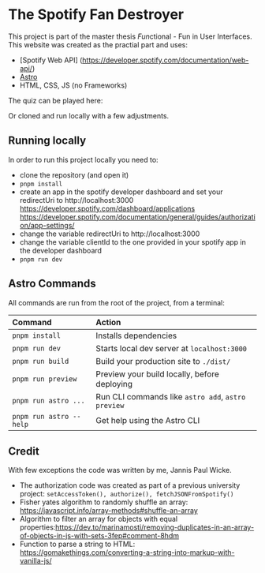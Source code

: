 # The Spotify Fan Destroyer

This project is part of the master thesis *Fun*ctional - Fun in User Interfaces. This website was created as the practial part and uses:

- [Spotify Web API] (https://developer.spotify.com/documentation/web-api/)
- [Astro](https://astro.build)
- HTML, CSS, JS (no Frameworks)

The quiz can be played here:

Or cloned and run locally with a few adjustments.

## Running locally

In order to run this project locally you need to:

- clone the repository (and open it)
- `pnpm install`
- create an app in the spotify developer dashboard and set your redirectUri to http://localhost:3000
  https://developer.spotify.com/dashboard/applications
  https://developer.spotify.com/documentation/general/guides/authorization/app-settings/
- change the variable redirectUri to http://localhost:3000
- change the variable clientId to the one provided in your spotify app in the developer dashboard
- `pnpm run dev`

## Astro Commands

All commands are run from the root of the project, from a terminal:

| Command                 | Action                                             |
| :---------------------- | :------------------------------------------------- |
| `pnpm install`          | Installs dependencies                              |
| `pnpm run dev`          | Starts local dev server at `localhost:3000`        |
| `pnpm run build`        | Build your production site to `./dist/`            |
| `pnpm run preview`      | Preview your build locally, before deploying       |
| `pnpm run astro ...`    | Run CLI commands like `astro add`, `astro preview` |
| `pnpm run astro --help` | Get help using the Astro CLI                       |

## Credit

With few exceptions the code was written by me, Jannis Paul Wicke.

- The authorization code was created as part of a previous university project: `setAccessToken(), authorize(), fetchJSONFromSpotify()`
- Fisher yates algorithm to randomly shuffle an array: https://javascript.info/array-methods#shuffle-an-array
- Algorithm to filter an array for objects with equal properties:https://dev.to/marinamosti/removing-duplicates-in-an-array-of-objects-in-js-with-sets-3fep#comment-8hdm
- Function to parse a string to HTML: https://gomakethings.com/converting-a-string-into-markup-with-vanilla-js/
